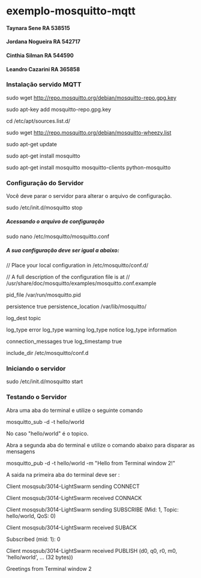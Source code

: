# exemplo-mosquitto-mqtt
#### Taynara Sene RA 538515
#### Jordana Nogueira RA 542717
#### Cinthia Silman RA 544590
#### Leandro Cazarini RA 365858

### Instalação servido MQTT 

sudo wget http://repo.mosquitto.org/debian/mosquitto-repo.gpg.key

sudo apt-key add mosquitto-repo.gpg.key

cd /etc/apt/sources.list.d/

sudo wget http://repo.mosquitto.org/debian/mosquitto-wheezy.list

sudo apt-get update

sudo apt-get install mosquitto

sudo apt-get install mosquitto mosquitto-clients python-mosquitto

### Configuração do Servidor

Você deve parar o servidor para alterar o arquivo de configuração.

sudo /etc/init.d/mosquitto stop

##### Acessando o arquivo de configuração 

sudo nano /etc/mosquitto/mosquitto.conf

##### A sua configuração deve ser igual a abaixo:

// Place your local configuration in /etc/mosquitto/conf.d/

// A full description of the configuration file is at
// /usr/share/doc/mosquitto/examples/mosquitto.conf.example

pid_file /var/run/mosquitto.pid

persistence true
persistence_location /var/lib/mosquitto/

log_dest topic


log_type error
log_type warning
log_type notice
log_type information

connection_messages true
log_timestamp true

include_dir /etc/mosquitto/conf.d


### Iniciando o servidor

sudo /etc/init.d/mosquitto start


### Testando o Servidor

Abra uma aba do terminal e utilize o seguinte comando

mosquitto_sub -d -t hello/world

No caso "hello/world" é o topico.

Abra a segunda aba do terminal e utilize o comando abaixo para disparar as mensagens

mosquitto_pub -d -t hello/world -m "Hello from Terminal window 2!"

A saida na primeira aba do terminal deve ser :

Client mosqsub/3014-LightSwarm sending CONNECT

Client mosqsub/3014-LightSwarm received CONNACK

Client mosqsub/3014-LightSwarm sending SUBSCRIBE (Mid: 1, Topic: hello/world, QoS: 0)

Client mosqsub/3014-LightSwarm received SUBACK

Subscribed (mid: 1): 0

Client mosqsub/3014-LightSwarm received PUBLISH (d0, q0, r0, m0, 'hello/world', ... (32 bytes))

Greetings from Terminal window 2








